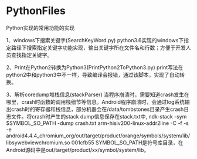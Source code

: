 # PythonFiles
Python实现的常用功能的实现

1、windows下搜索关键字(SearchKeyWord.py)
python3.6实现的windows下指定路径下搜索指定关键字功能实现，输出关键字所在文件名和行数；方便于开发人员查找指定关键字。

2、Print在Python2转换为Python3(PrintPython2ToPython3.py)
print写法在python2中和python3中不一样，导致编译会报错，通过该脚本，实现了自动转换。

3、解析coredump堆栈信息(stackParser)
当程序崩溃时，需要知道crash发生在哪里，crash时函数的调用栈细节等信息。Android程序崩溃时，会通过log系统输出crash时的寄存器和栈信息，部分机器会在/data/tombstones目录产生crash日志文件。将crash时产生的stack dump信息保存在stack.txt中,
ndk-stack -sym $SYMBOL_SO_PATH -dump crash.txt
arm-hisiv200-linux-addr2line -C -f -s -e android4.4.4_chromium_org/out/target/product/orange/symbols/system/lib/libsywebviewchromium.so 001cfb55
SYMBOL_SO_PATH是符号库目录，在Android源码中是out/target/product/xx/symbol/system/lib。
